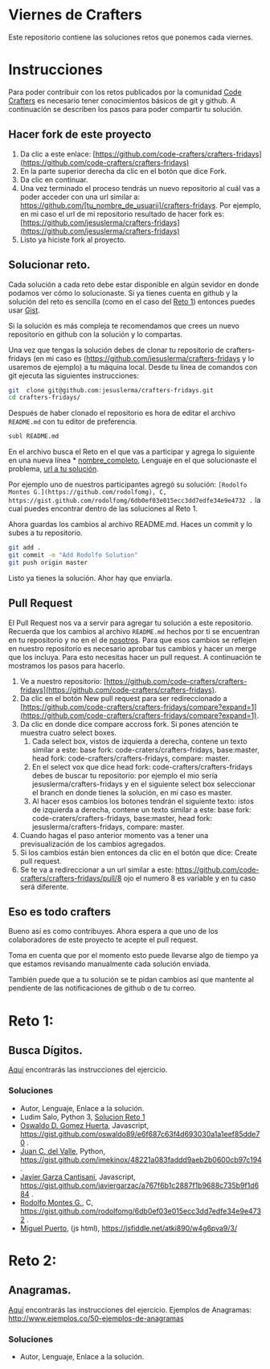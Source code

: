 # Viernes de Crafters
Este repositorio contiene las soluciones retos que ponemos cada viernes.

# Instrucciones

Para poder contribuir con los retos publicados por la comunidad [Code Crafters](https://www.facebook.com/groups/883425011685153) es necesario tener conocimientos básicos de git y github. A continuación se describen los pasos para poder compartir tu solución.

## Hacer fork de este proyecto
1. Da clic a este enlace: [https://github.com/code-crafters/crafters-fridays](https://github.com/code-crafters/crafters-fridays)
2. En la parte superior derecha da clic en el botón que dice Fork.
3. Da clic en continuar.
4. Una vez terminado el proceso tendrás un nuevo repositorio al cuál vas a poder acceder con una url similar a: https://github.com/[tu_nombre_de_usuarii]/crafters-fridays. 
  Por ejemplo, en mi caso el url de mi repositorio resultado de hacer fork es: [https://github.com/jesuslerma/crafters-fridays](https://github.com/jesuslerma/crafters-fridays)
5. Listo ya hiciste fork al proyecto.

## Solucionar reto.
Cada solución a cada reto debe estar disponible en algún sevidor en donde podamos ver cómo lo solucionaste. Si ya tienes cuenta en github y la solución del reto es sencilla (como en el caso del [Reto 1](https://gist.github.com/rodolfomg/6db0ef03e015ecc3dd7edfe34e9e4732)) entonces puedes usar [Gist](https://gist.github.com/). 

Si la solución es más compleja te recomendamos que crees un nuevo repositorio en github con la solución y lo compartas.

Una vez que tengas la solución debes de clonar tu repositorio de crafters-fridays (en mi caso es (https://github.com/jesuslerma/crafters-fridays y lo usaremos de ejemplo) a tu máquina local. Desde tu línea de comandos con git ejecuta las siguientes instrucciones:
```bash
git  clone git@github.com:jesuslerma/crafters-fridays.git
cd crafters-fridays/
```

Después de haber clonado el repositorio es hora de editar el archivo `README.md` con tu editor de preferencia.
```bash
subl README.md
```
En el archivo busca el Reto en el que vas a participar y agrega lo siguiente en una nueva línea * [nombre_completo](tu_url_a_github), Lenguaje en el que solucionaste el problema, [url a tu solución]().

Por ejemplo uno de nuestros participantes agregó su solución: `[Rodolfo Montes G.](https://github.com/rodolfomg), C, https://gist.github.com/rodolfomg/6db0ef03e015ecc3dd7edfe34e9e4732 .` la cual puedes encontrar dentro de las soluciones al Reto 1.

Ahora guardas los cambios al archivo README.md. Haces un commit y lo subes a tu repositorio.
```bash
git add .
git commit -m "Add Rodolfo Solution"
git push origin master
```
Listo ya tienes la solución. Ahor hay que enviarla.

## Pull Request
El Pull Request nos va a servir para agregar tu solución a este repositorio. Recuerda que los cambios al archivo `README.md` hechos por ti se encuentran en tu repositorio y no en el de [nosotros](https://github.com/code-crafters/crafters-fridays). Para que esos cambios se reflejen en nuestro repositorio es necesario aprobar tus cambios y hacer un merge que los incluya.
Para esto necesitas hacer un pull request. A continuación te mostramos los pasos para hacerlo.

1. Ve a nuestro repositorio: [https://github.com/code-crafters/crafters-fridays](https://github.com/code-crafters/crafters-fridays).
2. Da clic en el botón New pull request para ser redireccionado a [https://github.com/code-crafters/crafters-fridays/compare?expand=1](https://github.com/code-crafters/crafters-fridays/compare?expand=1).
3. Da clic en donde dice compare accross fork. Si pones atención te muestra cuatro select boxes.
    1. Cada select box, vistos de izquierda a derecha, contene un texto similar a este: base fork: code-craters/crafters-fridays, base:master, head fork: code-crafters/crafters-fridays, compare: master. 
    2. En el select vox que dice head fork: code-crafters/crafters-fridays debes de buscar tu repositorio: por ejemplo el mio sería jesuslerma/crafters-fridays y en el siguiente select box seleccionar el branch en donde tienes la solución, en mi caso es master.
    3. Al hacer esos cambios los botones tendrán el siguiente texto: istos de izquierda a derecha, contene un texto similar a este: base fork: code-craters/crafters-fridays, base:master, head fork: jesuslerma/crafters-fridays, compare: master. 
4. Cuando hagas el paso anterior momento vas a tener una previsualización de los cambios agregados.
5. Si los cambios están bien entonces da clic en el botón que dice: Create pull request.
6. Se te va a redireccionar a un url similar a este: https://github.com/code-crafters/crafters-fridays/pull/8 ojo el numero 8 es variable y en tu caso será diferente.

## Eso es todo crafters
Bueno así es como contribuyes. Ahora espera a que uno de los colaboradores de este proyecto te acepte el pull request. 

Toma en cuenta que por el momento esto puede llevarse algo de tiempo ya que estamos revisando manualmente cada solución enviada.

También puede que a tu solución se te pidan cambios así que mantente al pendiente de las notificaciones de github o de tu correo.

# Reto 1:
## Busca Dígitos.
[Aquí](https://mentealgoritmica.blogspot.com/2018/06/reto-001.html) encontrarás las instrucciones del ejercicio.
### Soluciones
* Autor, Lenguaje, Enlace a la solución.
* Ludim Salo, Python 3, [Solucion Reto 1](https://gist.github.com/Ludim/ab2d772b2fe56e5f7a7d4d2d38492578)
* [Oswaldo D. Gomez Huerta](https://github.com/oswaldo89), Javascript, https://gist.github.com/oswaldo89/e6f687c63f4d693030a1a1eef85dde70 .
* [Juan C. del Valle](https://github.com/imekinox), Python, https://gist.github.com/imekinox/48221a083faddd9aeb2b0600cb97c194.
* [Javier Garza Cantisani](https://github.com/javiergarzac), Javascript, https://gist.github.com/javiergarzac/a767f6b1c2887f1b9688c735b9f1d684 .
* [Rodolfo Montes G.](https://github.com/rodolfomg), C, https://gist.github.com/rodolfomg/6db0ef03e015ecc3dd7edfe34e9e4732 .
* [Miguel Puerto](https://github.com/mike890), (js html), https://jsfiddle.net/atki890/w4g6pva9/3/

# Reto 2:
## Anagramas.
[Aquí](https://mentealgoritmica.blogspot.com/2018/06/reto-002.html) encontrarás las instrucciones del ejercicio.
Ejemplos de Anagramas: http://www.ejemplos.co/50-ejemplos-de-anagramas
### Soluciones
* Autor, Lenguaje, Enlace a la solución.
